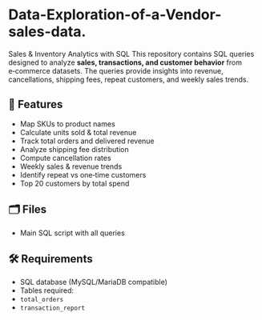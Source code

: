 # Data-Exploration-of-a-Vendor-sales-data.
 Sales &amp; Inventory Analytics with SQL  This repository contains SQL queries designed to analyze **sales, transactions, and customer behavior** from e‑commerce datasets.   The queries provide insights into revenue, cancellations, shipping fees, repeat customers, and weekly sales trends.

## 🚀 Features
- Map SKUs to product names
- Calculate units sold & total revenue
- Track total orders and delivered revenue
- Analyze shipping fee distribution
- Compute cancellation rates
- Weekly sales & revenue trends
- Identify repeat vs one‑time customers
- Top 20 customers by total spend

## 🗂️ Files
- Main SQL script with all queries

## 🛠️ Requirements
- SQL database (MySQL/MariaDB compatible)
- Tables required:
-   `total_orders`
-   `transaction_report`
